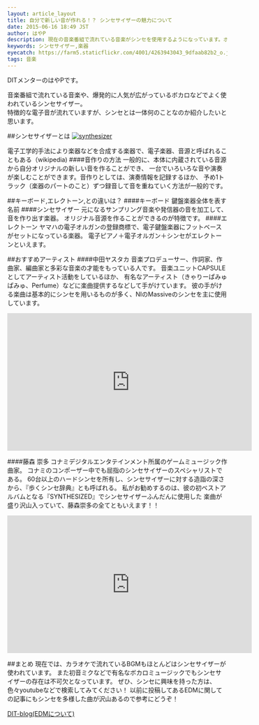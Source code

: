 ```yaml
---
layout: article_layout
title: 自分で新しい音が作れる！？ シンセサイザーの魅力について
date: 2015-06-16 18:49 JST
author: はやP
description: 現在の音楽番組で流れている音楽がシンセを使用するようになっています。ボカロなどでもよく使われているシンセについて紹介していきます。
keywords: シンセサイザー,楽器
eyecatch: https://farm5.staticflickr.com/4001/4263943043_9dfaab82b2_o.jpg
tags: 音楽
---
```


DITメンターのはやPです。

音楽番組で流れている音楽や、爆発的に人気が広がっているボカロなどでよく使われているシンセサイザー。  
特徴的な電子音が流れていますが、シンセとは一体何のことなのか紹介したいと思います。

##シンセサイザーとは
[![synthesizer](https://farm5.staticflickr.com/4001/4263943043_9dfaab82b2_o.jpg)](https://www.flickr.com/photos/meaganjean/4263943043/)

電子工学的手法により楽器などを合成する楽器で、電子楽器、音源と呼ばれることもある（wikipedia)
####音作りの方法
一般的に、本体に内蔵されている音源から自分オリジナルの新しい音を作ることができ、
一台でいろいろな音や演奏が楽しむことができます。音作りとしては、演奏情報を記録するほか、
予め1トラック（楽器のパートのこと）ずつ録音して音を重ねていく方法が一般的です。

##キーボード,エレクトーン,との違いは？
####キーボード
鍵盤楽器全体を表す名前
####シンセサイザー
元になるサンプリング音楽や発信器の音を加工して、音を作り出す楽器。
オリジナル音源を作ることができるのが特徴です。
####エレクトーン
ヤマハの電子オルガンの登録商標で、電子鍵盤楽器にフットベースがセットになっている楽器。
電子ピアノ＋電子オルガン＋シンセがエレクトーンといえます。

##おすすめアーティスト
####中田ヤスタカ
音楽プロデューサー、作詞家、作曲家、編曲家と多彩な音楽の才能をもっている人です。
音楽ユニットCAPSULEとしてアーティスト活動をしているほか、
有名なアーティスト（きゃりーぱみゅぱみゅ、Perfume）などに楽曲提供するなどして手がけています。
彼の手がける楽曲は基本的にシンセを用いるものが多く、NIのMassiveのシンセを主に使用しています。

<div class="youtube">
<iframe width="560" height="315" src="https://www.youtube.com/embed/sKXnQAWma3k" frameborder="0" allowfullscreen></iframe></div>

####藤森 崇多
コナミデジタルエンタテインメント所属のゲームミュージック作曲家。
コナミのコンポーザー中でも屈指のシンセサイザーのスペシャリストである。
60台以上のハードシンセを所有し、シンセサイザーに対する造詣の深さから、『歩くシンセ辞典』とも呼ばれる。
私がお勧めするのは、彼の初ベストアルバムとなる『SYNTHESIZED』でシンセサイザーふんだんに使用した
楽曲が盛り沢山入っていて、藤森崇多の全てともいえます！！

<div class="youtube">
<iframe width="560" height="315" src="https://www.youtube.com/embed/aW7m63dwBuk" frameborder="0" allowfullscreen></iframe></div>

##まとめ
現在では、カラオケで流れているBGMもほとんどはシンセサイザーが使われています。
また初音ミクなどで有名なボカロミュージックでもシンセサイザーの存在は不可欠となっています。
ぜひ、シンセに興味を持った方は、色々youtubeなどで検索してみてください！
以前に投稿してあるEDMに関しての記事にもシンセを多様した曲が沢山あるので参考にどうぞ！  

[DIT-blog(EDMについて)](https://dit-rohm.com/blog/2015/05/12/programming-music.html)
